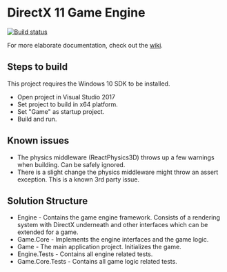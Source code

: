 ﻿# DirectX 11 Game Engine

[![Build status](https://ci.appveyor.com/api/projects/status/l56arbrrf5mpbp5p?svg=true)](https://ci.appveyor.com/project/nitvic793/rotvic-engine)

For more elaborate documentation, check out the [wiki](https://github.com/nitvic793/rotvic-engine/wiki).

## Steps to build

This project requires the Windows 10 SDK to be installed. 

- Open project in Visual Studio 2017
- Set project to build in x64 platform.
- Set "Game" as startup project.
- Build and run.

## Known issues

- The physics middleware (ReactPhysics3D) throws up a few warnings when building. Can be safely ignored. 
- There is a slight change the physics middleware might throw an assert exception. This is a known 3rd party issue.  

## Solution Structure

- Engine - Contains the game engine framework. Consists of a rendering system with DirectX underneath and other interfaces which can be extended for a game. 
- Game.Core - Implements the engine interfaces and the game logic. 
- Game - The main application project. Initializes the game.
- Engine.Tests - Contains all engine related tests.
- Game.Core.Tests - Contains all game logic related tests.
